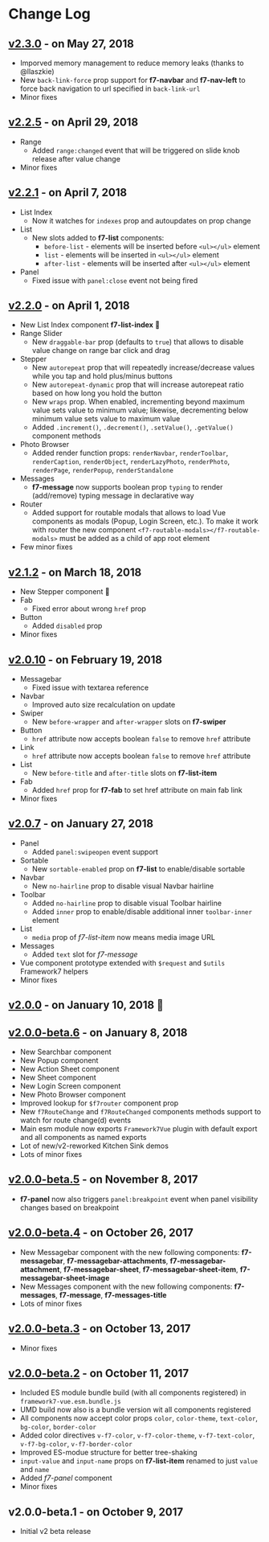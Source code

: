 # Change Log

## [v2.3.0](https://github.com/framework7io/framework7-vue/compare/v2.2.5...v2.3.0) - on May 27, 2018
  * Imporved memory management to reduce memory leaks (thanks to @llaszkie)
  * New `back-link-force` prop support for **f7-navbar** and **f7-nav-left** to force back navigation to url specified in `back-link-url`
  * Minor fixes

## [v2.2.5](https://github.com/framework7io/framework7-vue/compare/v2.2.1...v2.2.5) - on April 29, 2018
  * Range
    * Added `range:changed` event that will be triggered on slide knob release after value change
  * Minor fixes

## [v2.2.1](https://github.com/framework7io/framework7-vue/compare/v2.2.0...v2.2.1) - on April 7, 2018
  * List Index
    * Now it watches for `indexes` prop and autoupdates on prop change
  * List
    * New slots added to **f7-list** components:
      * `before-list` - elements will be inserted before `<ul></ul>` element
      * `list` - elements will be inserted in `<ul></ul>` element
      * `after-list` - elements will be inserted after `<ul></ul>` element
  * Panel
    * Fixed issue with `panel:close` event not being fired

## [v2.2.0](https://github.com/framework7io/framework7-vue/compare/v2.1.2...v2.2.0) - on April 1, 2018
  * New List Index component **f7-list-index** 🎉
  * Range Slider
    * New `draggable-bar` prop (defaults to `true`) that allows to disable value change on range bar click and drag
  * Stepper
    * New `autorepeat` prop that will repeatedly increase/decrease values while you tap and hold plus/minus buttons
    * New `autorepeat-dynamic` prop that will increase autorepeat ratio based on how long you hold the button
    * New `wraps` prop. When enabled, incrementing beyond maximum value sets value to minimum value; likewise, decrementing below minimum value sets value to maximum value
    * Added `.increment()`, `.decrement()`, `.setValue()`, `.getValue()` component methods
  * Photo Browser
    * Added render function props: `renderNavbar`, `renderToolbar`, `renderCaption`, `renderObject`, `renderLazyPhoto`, `renderPhoto`, `renderPage`, `renderPopup`, `renderStandalone`
  * Messages
    * **f7-message** now supports boolean prop `typing` to render (add/remove) typing message in declarative way
  * Router
    * Added support for routable modals that allows to load Vue components as modals (Popup, Login Screen, etc.). To make it work with router the new component `<f7-routable-modals></f7-routable-modals>` must be added as a child of app root element
  * Few minor fixes

## [v2.1.2](https://github.com/framework7io/framework7-vue/compare/v2.0.10...v2.1.2) - on March 18, 2018
  * New Stepper component  🎉
  * Fab
    * Fixed error about wrong `href` prop
  * Button
    * Added `disabled` prop
  * Minor fixes

## [v2.0.10](https://github.com/framework7io/framework7-vue/compare/v2.0.7...v2.0.10) - on February 19, 2018
  * Messagebar
    * Fixed issue with textarea reference
  * Navbar
    * Improved auto size recalculation on update
  * Swiper
    * New `before-wrapper` and `after-wrapper` slots on **f7-swiper**
  * Button
    * `href` attribute now accepts boolean `false` to remove `href` attribute
  * Link
    * `href` attribute now accepts boolean `false` to remove `href` attribute
  * List
    * New `before-title` and `after-title` slots on **f7-list-item**
  * Fab
    * Added `href` prop for **f7-fab** to set href attribute on main fab link
  * Minor fixes

## [v2.0.7](https://github.com/framework7io/framework7-vue/compare/v2.0.0...v2.0.7) - on January 27, 2018
  * Panel
    * Added `panel:swipeopen` event support
  * Sortable
    * New `sortable-enabled` prop on **f7-list** to enable/disable sortable
  * Navbar
    * New `no-hairline` prop to disable visual Navbar hairline
  * Toolbar
    * Added `no-hairline` prop to disable visual Toolbar hairline
    * Added `inner` prop to enable/disable additional inner `toolbar-inner` element
  * List
    * `media` prop of *f7-list-item* now means media image URL
  * Messages
    * Added `text` slot for *f7-message*
  * Vue component prototype extended with `$request` and `$utils` Framework7 helpers
  * Minor fixes

## [v2.0.0](https://github.com/framework7io/framework7-vue/compare/v0.9.4...v2.0.0) - on January 10, 2018 🎉

## [v2.0.0-beta.6](https://github.com/framework7io/framework7-vue/compare/v2.0.0-beta.5...v2.0.0-beta.6) - on January 8, 2018
  * New Searchbar component
  * New Popup component
  * New Action Sheet component
  * New Sheet component
  * New Login Screen component
  * New Photo Browser component
  * Improved lookup for `$f7router` component prop
  * New `f7RouteChange` and `f7RouteChanged` components methods support to watch for route change(d) events
  * Main esm module now exports `Framework7Vue` plugin with default export and all components as named exports
  * Lot of new/v2-reworked Kitchen Sink demos
  * Lots of minor fixes

## [v2.0.0-beta.5](https://github.com/framework7io/framework7-vue/compare/v2.0.0-beta.4...v2.0.0-beta.5) - on November 8, 2017
  * **f7-panel** now also triggers `panel:breakpoint` event when panel visibility changes based on breakpoint

## [v2.0.0-beta.4](https://github.com/framework7io/framework7-vue/compare/v2.0.0-beta.3...v2.0.0-beta.4) - on October 26, 2017
  * New Messagebar component with the new following components: **f7-messagebar**, **f7-messagebar-attachments**, **f7-messagebar-attachment**, **f7-messagebar-sheet**, **f7-messagebar-sheet-item**, **f7-messagebar-sheet-image**
  * New Messages component with the new following components: **f7-messages**, **f7-message**, **f7-messages-title**
  * Lots of minor fixes

## [v2.0.0-beta.3](https://github.com/framework7io/framework7-vue/compare/v2.0.0-beta.2...v2.0.0-beta.3) - on October 13, 2017
  * Minor fixes

## [v2.0.0-beta.2](https://github.com/framework7io/framework7-vue/compare/v2.0.0-beta.1...v2.0.0-beta.2) - on October 11, 2017
  * Included ES module bundle build (with all components registered) in `framework7-vue.esm.bundle.js`
  * UMD build now also is a bundle version wit all components registered
  * All components now accept color props `color`, `color-theme`, `text-color`, `bg-color`, `border-color`
  * Added color directives `v-f7-color`, `v-f7-color-theme`, `v-f7-text-color`, `v-f7-bg-color`, `v-f7-border-color`
  * Improved ES-modue structure for better tree-shaking
  * `input-value` and `input-name` props on **f7-list-item** renamed to just `value` and `name`
  * Added *f7-panel* component
  * Minor fixes

## v2.0.0-beta.1 - on October 9, 2017
  * Initial v2 beta release
